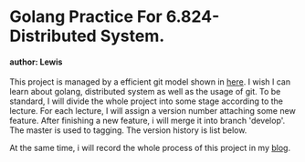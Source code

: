 # Golang Practice For 6.824-Distributed System.

#### author: Lewis


This project is managed by a efficient git model shown in [here](https://www.oschina.net/translate/a-successful-git-branching-model). I wish I can learn about golang, distributed system as well as the usage of git. To be standard, I will divide the whole project into some stage according to the lecture. For each lecture, I will assign a version number attaching some new feature. After finishing a new feature, i will merge it into branch 'develop'. The master is used to tagging. The version history is list below. 

At the same time, i will record the whole process of this project in my [blog](flame4.github.io).
